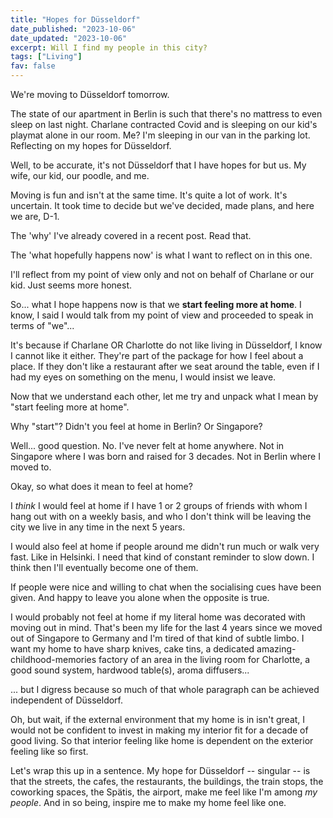 ```yaml
---
title: "Hopes for Düsseldorf"
date_published: "2023-10-06"
date_updated: "2023-10-06"
excerpt: Will I find my people in this city?
tags: ["Living"]
fav: false
---
```


We're moving to Düsseldorf tomorrow.

The state of our apartment in Berlin is such that there's no mattress to even sleep on last night. Charlane contracted Covid and is sleeping on our kid's playmat alone in our room. Me? I'm sleeping in our van in the parking lot. Reflecting on my hopes for Düsseldorf.

Well, to be accurate, it's not Düsseldorf that I have hopes for but us. My wife, our kid, our poodle, and me.

Moving is fun and isn't at the same time. It's quite a lot of work. It's uncertain. It took time to decide but we've decided, made plans, and here we are, D-1.

The 'why' I've already covered in a recent post. Read that.

The 'what hopefully happens now' is what I want to reflect on in this one.

I'll reflect from my point of view only and not on behalf of Charlane or our kid. Just seems more honest.

So... what I hope happens now is that we __start feeling more at home__. I know, I said I would talk from my point of view and proceeded to speak in terms of "we"...

It's because if Charlane OR Charlotte do not like living in Düsseldorf, I know I cannot like it either. They're part of the package for how I feel about a place. If they don't like a restaurant after we seat around the table, even if I had my eyes on something on the menu, I would insist we leave.

Now that we understand each other, let me try and unpack what I mean by "start feeling more at home".

Why "start"? Didn't you feel at home in Berlin? Or Singapore?

Well... good question. No. I've never felt at home anywhere. Not in Singapore where I was born and raised for 3 decades. Not in Berlin where I moved to.

Okay, so what does it mean to feel at home?

I _think_ I would feel at home if I have 1 or 2 groups of friends with whom I hang out with on a weekly basis, and who I don't think will be leaving the city we live in any time in the next 5 years.

I would also feel at home if people around me didn't run much or walk very fast. Like in Helsinki. I need that kind of constant reminder to slow down. I think then I'll eventually become one of them.

If people were nice and willing to chat when the socialising cues have been given. And happy to leave you alone when the opposite is true.

I would probably not feel at home if my literal home was decorated with moving out in mind. That's been my life for the last 4 years since we moved out of Singapore to Germany and I'm tired of that kind of subtle limbo. I want my home to have sharp knives, cake tins, a dedicated amazing-childhood-memories factory of an area in the living room for Charlotte, a good sound system, hardwood table(s), aroma diffusers...

... but I digress because so much of that whole paragraph can be achieved independent of Düsseldorf.

Oh, but wait, if the external environment that my home is in isn't great, I would not be confident to invest in making my interior fit for a decade of good living. So that interior feeling like home is dependent on the exterior feeling like so first.

Let's wrap this up in a sentence. My hope for Düsseldorf -- singular -- is that the streets, the cafes, the restaurants, the buildings, the train stops, the coworking spaces, the Spätis, the airport, make me feel like I'm among _my people_. And in so being, inspire me to make my home feel like one.
